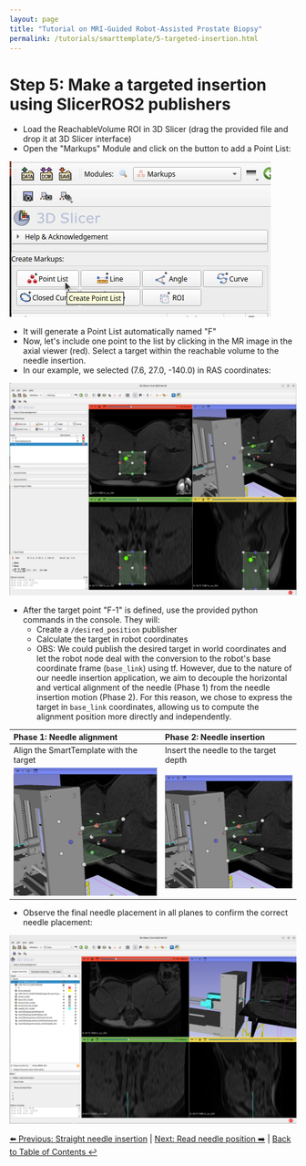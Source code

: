 ```yaml
---
layout: page
title: "Tutorial on MRI-Guided Robot-Assisted Prostate Biopsy"
permalink: /tutorials/smarttemplate/5-targeted-insertion.html
---
```


# Step 5: Make a targeted insertion using SlicerROS2 publishers

- Load the ReachableVolume ROI in 3D Slicer (drag the provided file and drop it at 3D Slicer interface)
- Open the "Markups" Module and click on the button to add a Point List:

![Markups module](images/image18.jpg)

- It will generate a Point List automatically named "F"
- Now, let's include one point to the list by clicking in the MR image in the axial viewer (red). Select a target within the reachable volume to the needle insertion.
- In our example, we selected (7.6, 27.0, -140.0) in RAS coordinates:

![Target selection](images/image19.jpg)

- After the target point "F-1" is defined, use the provided python commands in the console. They will:
  - Create a `/desired_position` publisher
  - Calculate the target in robot coordinates
  - OBS: We could publish the desired target in world coordinates and let the robot node deal with the conversion to the robot's base coordinate frame (`base_link`) using tf. However, due to the nature of our needle insertion application, we aim to decouple the horizontal and vertical alignment of the needle (Phase 1) from the needle insertion motion (Phase 2). For this reason, we chose to express the target in `base_link` coordinates, allowing us to compute the alignment position more directly and independently.

| **Phase 1: Needle alignment** | **Phase 2: Needle insertion** |
|:--------------------------------|:--------------------------------|
| Align the SmartTemplate with the target | Insert the needle to the target depth |
| ![Needle alignment](images/image20.jpg) | ![Needle insertion](images/image21.jpg) |

- Observe the final needle placement in all planes to confirm the correct needle placement:

![Final needle placement](images/image22.png)

[⬅️ Previous: Straight needle insertion](4-straight-needle-insertion) | [Next: Read needle position ➡️](6-read-needle-position) | [Back to Table of Contents ↩️](index)